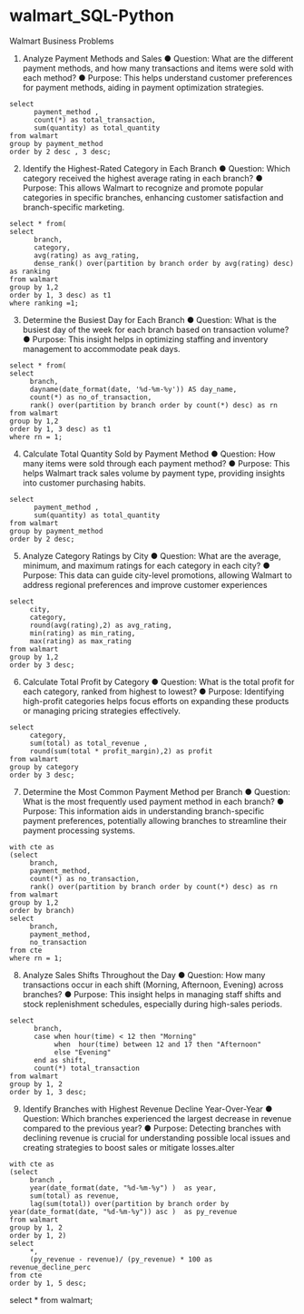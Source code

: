 # walmart_SQL-Python


Walmart Business Problems 


1. Analyze Payment Methods and Sales
  ● Question: What are the different payment methods, and how many transactions and items were sold with each method?
  ● Purpose: This helps understand customer preferences for payment methods, aiding in payment optimization strategies.

```sq
select 
	  payment_method , 
      count(*) as total_transaction, 
      sum(quantity) as total_quantity
from walmart
group by payment_method
order by 2 desc , 3 desc;
```

2. Identify the Highest-Rated Category in Each Branch
   ● Question: Which category received the highest average rating in each branch?
   ● Purpose: This allows Walmart to recognize and promote popular categories in specific branches, enhancing customer satisfaction and branch-specific marketing.

```sq
select * from(
select 
	  branch, 
      category, 
      avg(rating) as avg_rating,
      dense_rank() over(partition by branch order by avg(rating) desc) as ranking
from walmart
group by 1,2
order by 1, 3 desc) as t1
where ranking =1;
```

3. Determine the Busiest Day for Each Branch
  ● Question: What is the busiest day of the week for each branch based on transaction volume?
  ● Purpose: This insight helps in optimizing staffing and inventory management to accommodate peak days.

```sq
select * from(
select 
     branch, 
     dayname(date_format(date, '%d-%m-%y')) AS day_name,
     count(*) as no_of_transaction,
     rank() over(partition by branch order by count(*) desc) as rn
from walmart
group by 1,2
order by 1, 3 desc) as t1
where rn = 1;
```

4. Calculate Total Quantity Sold by Payment Method
  ● Question: How many items were sold through each payment method?
  ● Purpose: This helps Walmart track sales volume by payment type, providing insights into customer purchasing habits.

```sq
select 
	  payment_method , 
      sum(quantity) as total_quantity
from walmart
group by payment_method
order by 2 desc;
```

5. Analyze Category Ratings by City
  ● Question: What are the average, minimum, and maximum ratings for each category in each city?
  ● Purpose: This data can guide city-level promotions, allowing Walmart to address regional preferences and improve customer experiences

```sq
select 
     city, 
     category,
     round(avg(rating),2) as avg_rating, 
     min(rating) as min_rating,
     max(rating) as max_rating
from walmart
group by 1,2
order by 3 desc;
```

6. Calculate Total Profit by Category
  ● Question: What is the total profit for each category, ranked from highest to lowest?
  ● Purpose: Identifying high-profit categories helps focus efforts on expanding these products or managing pricing strategies effectively.

```sq
select 
     category, 
     sum(total) as total_revenue , 
     round(sum(total * profit_margin),2) as profit 
from walmart
group by category
order by 3 desc;
```

7. Determine the Most Common Payment Method per Branch
  ● Question: What is the most frequently used payment method in each branch?
  ● Purpose: This information aids in understanding branch-specific payment preferences, potentially allowing branches to streamline their payment processing systems.

```sq
with cte as
(select 
	 branch,
     payment_method,
     count(*) as no_transaction,
     rank() over(partition by branch order by count(*) desc) as rn
from walmart
group by 1,2
order by branch)
select 
     branch,
     payment_method,
     no_transaction
from cte
where rn = 1;
```

8. Analyze Sales Shifts Throughout the Day
  ● Question: How many transactions occur in each shift (Morning, Afternoon, Evening) across branches?
  ● Purpose: This insight helps in managing staff shifts and stock replenishment schedules, especially during high-sales periods.

```sq
select 
	  branch, 
      case when hour(time) < 12 then "Morning"
           when  hour(time) between 12 and 17 then "Afternoon"
           else "Evening"
	  end as shift,
      count(*) total_transaction
from walmart
group by 1, 2
order by 1, 3 desc;
```

9. Identify Branches with Highest Revenue Decline Year-Over-Year
  ● Question: Which branches experienced the largest decrease in revenue compared to the previous year?
  ● Purpose: Detecting branches with declining revenue is crucial for understanding possible local issues and creating strategies to boost sales or mitigate losses.alter

```sq
with cte as
(select   
     branch , 
     year(date_format(date, "%d-%m-%y") )  as year,
     sum(total) as revenue,
     lag(sum(total)) over(partition by branch order by year(date_format(date, "%d-%m-%y")) asc )  as py_revenue
from walmart
group by 1, 2
order by 1, 2)
select 
	 *,
     (py_revenue - revenue)/ (py_revenue) * 100 as revenue_decline_perc
from cte
order by 1, 5 desc;
```
select * from walmart; 
